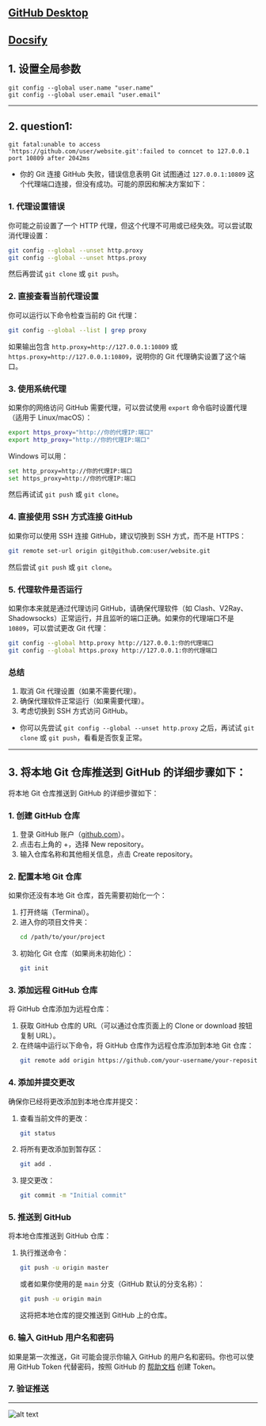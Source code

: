 ## [GitHub Desktop](https://desktop.github.com/)
## [Docsify](https://docsify.js.org/#/)
## 1. 设置全局参数
``` gitbash
git config --global user.name "user.name"
git config --global user.email "user.email"
```
---
## 2. question1:
``` gitbash
git fatal:unable to access 'https://github.com/user/website.git':failed to conncet to 127.0.0.1 port 10809 after 2042ms
```
  - 你的 Git 连接 GitHub 失败，错误信息表明 Git 试图通过 `127.0.0.1:10809` 这个代理端口连接，但没有成功。可能的原因和解决方案如下：

### 1. 代理设置错误
你可能之前设置了一个 HTTP 代理，但这个代理不可用或已经失效。可以尝试取消代理设置：
```sh
git config --global --unset http.proxy
git config --global --unset https.proxy
```
然后再尝试 `git clone` 或 `git push`。

### 2. 直接查看当前代理设置
你可以运行以下命令检查当前的 Git 代理：
```sh
git config --global --list | grep proxy
```
如果输出包含 `http.proxy=http://127.0.0.1:10809` 或 `https.proxy=http://127.0.0.1:10809`，说明你的 Git 代理确实设置了这个端口。

### 3. 使用系统代理
如果你的网络访问 GitHub 需要代理，可以尝试使用 `export` 命令临时设置代理（适用于 Linux/macOS）：
```sh
export https_proxy="http://你的代理IP:端口"
export http_proxy="http://你的代理IP:端口"
```
Windows 可以用：
```sh
set http_proxy=http://你的代理IP:端口
set https_proxy=http://你的代理IP:端口
```
然后再试试 `git push` 或 `git clone`。

### 4. 直接使用 SSH 方式连接 GitHub
如果你可以使用 SSH 连接 GitHub，建议切换到 SSH 方式，而不是 HTTPS：
```sh
git remote set-url origin git@github.com:user/website.git
```
然后尝试 `git push` 或 `git clone`。

### 5. 代理软件是否运行
如果你本来就是通过代理访问 GitHub，请确保代理软件（如 Clash、V2Ray、Shadowsocks）正常运行，并且监听的端口正确。如果你的代理端口不是 `10809`，可以尝试更改 Git 代理：
```sh
git config --global http.proxy http://127.0.0.1:你的代理端口
git config --global https.proxy http://127.0.0.1:你的代理端口
```

### 总结
1. 取消 Git 代理设置（如果不需要代理）。
2. 确保代理软件正常运行（如果需要代理）。
3. 考虑切换到 SSH 方式访问 GitHub。

- 你可以先尝试 `git config --global --unset http.proxy` 之后，再试试 `git clone` 或 `git push`，看看是否恢复正常。
---
## 3. 将本地 Git 仓库推送到 GitHub 的详细步骤如下：
将本地 Git 仓库推送到 GitHub 的详细步骤如下：

### 1. 创建 GitHub 仓库
1. 登录 GitHub 账户（[github.com](https://github.com/)）。
2. 点击右上角的 +，选择 New repository。
3. 输入仓库名称和其他相关信息，点击 Create repository。

### 2. 配置本地 Git 仓库
如果你还没有本地 Git 仓库，首先需要初始化一个：

1. 打开终端（Terminal）。
2. 进入你的项目文件夹：
   ```bash
   cd /path/to/your/project
   ```
3. 初始化 Git 仓库（如果尚未初始化）：
   ```bash
   git init
   ```

### 3. 添加远程 GitHub 仓库
将 GitHub 仓库添加为远程仓库：

1. 获取 GitHub 仓库的 URL（可以通过仓库页面上的 Clone or download 按钮复制 URL）。
2. 在终端中运行以下命令，将 GitHub 仓库作为远程仓库添加到本地 Git 仓库：
   ```bash
   git remote add origin https://github.com/your-username/your-repository.git
   ```

### 4. 添加并提交更改
确保你已经将更改添加到本地仓库并提交：

1. 查看当前文件的更改：
   ```bash
   git status
   ```
2. 将所有更改添加到暂存区：
   ```bash
   git add .
   ```
3. 提交更改：
   ```bash
   git commit -m "Initial commit"
   ```

### 5. 推送到 GitHub
将本地仓库推送到 GitHub 仓库：

1. 执行推送命令：
   ```bash
   git push -u origin master
   ```
   或者如果你使用的是 `main` 分支（GitHub 默认的分支名称）：
   ```bash
   git push -u origin main
   ```

   这将把本地仓库的提交推送到 GitHub 上的仓库。

### 6. 输入 GitHub 用户名和密码
如果是第一次推送，Git 可能会提示你输入 GitHub 的用户名和密码。你也可以使用 GitHub Token 代替密码，按照 GitHub 的 [帮助文档](https://docs.github.com/en/github/authenticating-to-github/creating-a-personal-access-token) 创建 Token。

### 7. 验证推送
---
![alt text](https://upload-bbs.miyoushe.com/upload/2022/11/01/266607709/8a4e0f1bd9c9d18fbf59a25067d88c17_6123688207744398733.jpg?x-oss-process=image//resize,s_600/quality,q_80/auto-orient,0/interlace,1/format,jpg)
